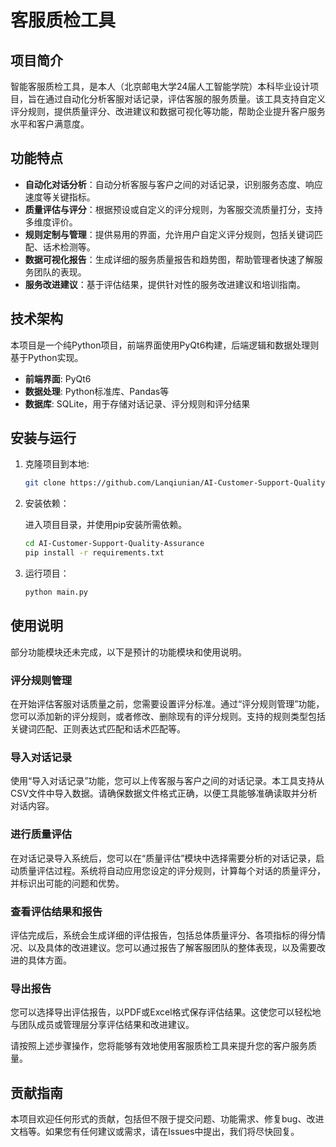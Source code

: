 # 客服质检工具

## 项目简介

智能客服质检工具，是本人（北京邮电大学24届人工智能学院）本科毕业设计项目，旨在通过自动化分析客服对话记录，评估客服的服务质量。该工具支持自定义评分规则，提供质量评分、改进建议和数据可视化等功能，帮助企业提升客户服务水平和客户满意度。

## 功能特点

- **自动化对话分析**：自动分析客服与客户之间的对话记录，识别服务态度、响应速度等关键指标。
- **质量评估与评分**：根据预设或自定义的评分规则，为客服交流质量打分，支持多维度评价。
- **规则定制与管理**：提供易用的界面，允许用户自定义评分规则，包括关键词匹配、话术检测等。
- **数据可视化报告**：生成详细的服务质量报告和趋势图，帮助管理者快速了解服务团队的表现。
- **服务改进建议**：基于评估结果，提供针对性的服务改进建议和培训指南。

## 技术架构

本项目是一个纯Python项目，前端界面使用PyQt6构建，后端逻辑和数据处理则基于Python实现。

- **前端界面**: PyQt6
- **数据处理**: Python标准库、Pandas等
- **数据库**: SQLite，用于存储对话记录、评分规则和评分结果

## 安装与运行

1. 克隆项目到本地:

   ```bash
   git clone https://github.com/Lanqiunian/AI-Customer-Support-Quality-Assurance/tree/master
2. 安装依赖：

   进入项目目录，并使用pip安装所需依赖。

    ```bash
    cd AI-Customer-Support-Quality-Assurance
    pip install -r requirements.txt
3. 运行项目：

    ```bash
    python main.py
    ```

## 使用说明

部分功能模块还未完成，以下是预计的功能模块和使用说明。

### 评分规则管理

在开始评估客服对话质量之前，您需要设置评分标准。通过“评分规则管理”功能，您可以添加新的评分规则，或者修改、删除现有的评分规则。支持的规则类型包括关键词匹配、正则表达式匹配和话术匹配等。

### 导入对话记录

使用“导入对话记录”功能，您可以上传客服与客户之间的对话记录。本工具支持从CSV文件中导入数据。请确保数据文件格式正确，以便工具能够准确读取并分析对话内容。

### 进行质量评估

在对话记录导入系统后，您可以在“质量评估”模块中选择需要分析的对话记录，启动质量评估过程。系统将自动应用您设定的评分规则，计算每个对话的质量评分，并标识出可能的问题和优势。

### 查看评估结果和报告

评估完成后，系统会生成详细的评估报告，包括总体质量评分、各项指标的得分情况、以及具体的改进建议。您可以通过报告了解客服团队的整体表现，以及需要改进的具体方面。

### 导出报告

您可以选择导出评估报告，以PDF或Excel格式保存评估结果。这使您可以轻松地与团队成员或管理层分享评估结果和改进建议。

请按照上述步骤操作，您将能够有效地使用客服质检工具来提升您的客户服务质量。

## 贡献指南

本项目欢迎任何形式的贡献，包括但不限于提交问题、功能需求、修复bug、改进文档等。如果您有任何建议或需求，请在Issues中提出，我们将尽快回复。